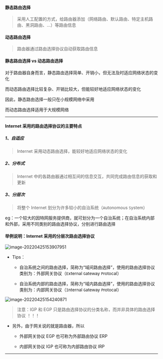 #### 静态路由选择

> 采用人工配置的方式，给路由器添加（网络路由、默认路由、特定主机路由、黑洞路由、...）等路由信息

#### 动态路由选择

> 路由器通过路由选择协议自动获取路由信息

#### 静态路由选择 vs 动态路由选择

对于路由器自身而言，静态路由选择简单、开销小，但无法及时适应网络状态的变化

而动态路由选择比较复杂、开销比较大，但能较好地适应网络状态的变化

因此，静态路由选择一般只在小规模网络中采用

而动态路由选择适用于大规模网络

---

#### Internet 采用的路由选择协议的主要特点

##### 1、自适应

> Internet 采用动态路由选择，能较好地适应网络状态的变化

##### 2、分布式

> Internet 中的各路由器通过相互间的信息交互，共同完成路由信息的获取和更新

##### 3、分层次

> 将整个 Internet 划分为许多较小的自治系统（`A`utonomous `S`ystem）

eg：一个较大的因特网服务提供商，就可划分为一个自治系统；在自治系统内部和外部，采用不同类别的路由选择协议，分别进行路由选择

#### 举例说明：Internet 采用的分层次路由选择协议

![image-20220425153907951](https://aliyun-oss-lpj.oss-cn-qingdao.aliyuncs.com/images/by-picgo/image-20220425153907951.png)

- Tips：

  - 自治系统之间的路由选择，简称为“域间路由选择”，使用的路由选择协议类别为：外部网关协议（`E`xternal `G`ateway `P`rotocal）

  - 自治系统内部的路由选择，简称为“域内路由选择”，使用的路由选择协议类别为：内部网关协议（`I`nternal `G`ateway `P`rotocal）

![image-20220425154240871](https://aliyun-oss-lpj.oss-cn-qingdao.aliyuncs.com/images/by-picgo/image-20220425154240871.png)

> 注意：IGP 和 EGP 只是路由选择协议的分类名称，而并非具体的路由选择协议 ！！！

- 另外，由于网关说的就是路由器，所以

  - 外部网关协议 EGP 也可称为外部路由协议 ERP

  - 内部网关协议 IGP 也可称为内部路由协议 IRP

---

